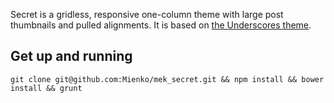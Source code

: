Secret is a gridless, responsive one-column theme with large post thumbnails and pulled alignments. It is based on [the Underscores theme](//github.com/Automattic/_s/).

## Get up and running

    git clone git@github.com:Mienko/mek_secret.git && npm install && bower install && grunt
